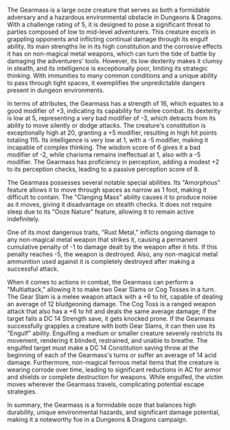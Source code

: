 The Gearmass is a large ooze creature that serves as both a formidable adversary and a hazardous environmental obstacle in Dungeons & Dragons. With a challenge rating of 5, it is designed to pose a significant threat to parties composed of low to mid-level adventurers. This creature excels in grappling opponents and inflicting continual damage through its engulf ability. Its main strengths lie in its high constitution and the corrosive effects it has on non-magical metal weapons, which can turn the tide of battle by damaging the adventurers' tools. However, its low dexterity makes it clumsy in stealth, and its intelligence is exceptionally poor, limiting its strategic thinking. With immunities to many common conditions and a unique ability to pass through tight spaces, it exemplifies the unpredictable dangers present in dungeon environments.

In terms of attributes, the Gearmass has a strength of 16, which equates to a good modifier of +3, indicating its capability for melee combat. Its dexterity is low at 5, representing a very bad modifier of -3, which detracts from its ability to move silently or dodge attacks. The creature's constitution is exceptionally high at 20, granting a +5 modifier, resulting in high hit points totaling 115. Its intelligence is very low at 1, with a -5 modifier, making it incapable of complex thinking. The wisdom score of 6 gives it a bad modifier of -2, while charisma remains ineffectual at 1, also with a -5 modifier. The Gearmass has proficiency in perception, adding a modest +2 to its perception checks, leading to a passive perception score of 8.

The Gearmass possesses several notable special abilities. Its "Amorphous" feature allows it to move through spaces as narrow as 1 foot, making it difficult to contain. The "Clanging Mass" ability causes it to produce noise as it moves, giving it disadvantage on stealth checks. It does not require sleep due to its "Ooze Nature" feature, allowing it to remain active indefinitely.

One of its most dangerous traits, "Rust Metal," inflicts ongoing damage to any non-magical metal weapon that strikes it, causing a permanent cumulative penalty of -1 to damage dealt by the weapon after it hits. If this penalty reaches -5, the weapon is destroyed. Also, any non-magical metal ammunition used against it is completely destroyed after making a successful attack.

When it comes to actions in combat, the Gearmass can perform a "Multiattack," allowing it to make two Gear Slams or Cog Tosses in a turn. The Gear Slam is a melee weapon attack with a +6 to hit, capable of dealing an average of 12 bludgeoning damage. The Cog Toss is a ranged weapon attack that also has a +6 to hit and deals the same average damage; if the target fails a DC 14 Strength save, it gets knocked prone. If the Gearmass successfully grapples a creature with both Gear Slams, it can then use its "Engulf" ability. Engulfing a medium or smaller creature severely restricts its movement, rendering it blinded, restrained, and unable to breathe. The engulfed target must make a DC 14 Constitution saving throw at the beginning of each of the Gearmass's turns or suffer an average of 14 acid damage. Furthermore, non-magical ferrous metal items that the creature is wearing corrode over time, leading to significant reductions in AC for armor and shields or complete destruction for weapons. While engulfed, the victim moves wherever the Gearmass travels, complicating potential escape strategies.

In summary, the Gearmass is a formidable ooze that balances high durability, unique environmental hazards, and significant damage potential, making it a noteworthy foe in a Dungeons & Dragons campaign.